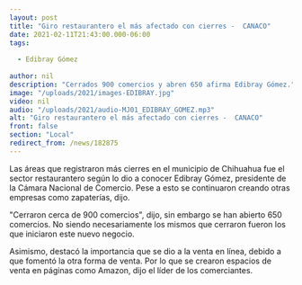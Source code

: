 ```yaml
---
layout: post
title: "Giro restaurantero el más afectado con cierres -  CANACO"
date: 2021-02-11T21:43:00.000-06:00
tags:
  
  - Edibray Gómez
  
author: nil
description: "Cerrados 900 comercios y abren 650 afirma Edibray Gómez."
image: "/uploads/2021/images-EDIBRAY.jpg"
video: nil
audio: "/uploads/2021/audio-MJ01_EDIBRAY_GOMEZ.mp3"
alt: "Giro restaurantero el más afectado con cierres -  CANACO"
front: false
section: "Local"
redirect_from: /news/182875
---
```


Las áreas que registraron más cierres en el municipio de Chihuahua fue el sector restaurantero según lo dio a conocer Edibray Gómez, presidente de la Cámara Nacional de Comercio. Pese a esto se continuaron creando otras empresas como zapaterías, dijo.

"Cerraron cerca de 900 comercios", dijo, sin embargo se han abierto 650 comercios. No siendo necesariamente los mismos que cerraron fueron los que iniciaron este nuevo negocio. 

Asimismo, destacó la importancia que se dio a la venta en línea, debido a que fomentó la otra forma de venta. Por lo que se crearon espacios de venta en páginas como Amazon, dijo el líder de los comerciantes.
